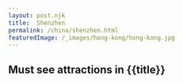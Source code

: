 ```yaml
---
layout: post.njk
title: 	Shenzhen
permalink: /china/shenzhen.html
featuredImage: /_images/hong-kong/hong-kong.jpg
---
```

## Must see attractions in {{title}}
